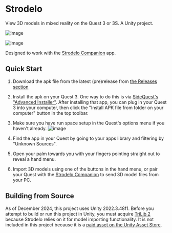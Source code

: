 # Strodelo

View 3D models in mixed reality on the Quest 3 or 3S. A Unity project.

![image](https://github.com/user-attachments/assets/de59b4ef-9ce2-485e-a7e0-7f739f0143ab)

![image](https://github.com/user-attachments/assets/fe42af56-a526-4a30-bf9a-1253eee91888)


Designed to work with the [Strodelo Companion](https://github.com/jiink/StrodeloCompanion) app.

## Quick Start
1. Download the apk file from the latest (pre)release from [the Releases section](https://github.com/jiink/StrodeloViewer/releases)
2. Install the apk on your Quest 3. One way to do this is via [SideQuest's "Advanced Installer"](https://sidequestvr.com/setup-howto). After installing that app, you can plug in your Quest 3 into your computer, then click the "Install APK file from folder on your computer" button in the top toolbar. 
3. Make sure you have run space setup in the Quest's options menu if you haven't already. ![image](https://github.com/user-attachments/assets/bf840d7c-db8b-45d4-b423-c794d33ae25d)

4. Find the app in your Quest by going to your apps library and filtering by "Unknown Sources".
5. Open your palm towards you with your fingers pointing straight out to reveal a hand menu.
6. Import 3D models using one of the buttons in the hand menu, or pair your Quest with the [Strodelo Companion](https://github.com/jiink/StrodeloCompanion) to send 3D model files from your PC.

## Building from Source
As of December 2024, this project uses Unity 2022.3.48f1. Before you attempt to build or run this project in Unity, you must acquire [TriLib 2](https://ricardoreis.net/trilib-2/) because Strodelo relies on it for model importing functionality. It is not included in this project because it is a [paid asset on the Unity Asset Store](https://assetstore.unity.com/packages/tools/modeling/trilib-2-model-loading-package-157548). 
